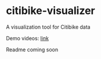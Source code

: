 # citibike-visualizer
A visualization tool for Citibike data

Demo videos: [link](https://www.youtube.com/playlist?list=PLxCcmZurLLQnoZMiwAqTwutR27yuNApxS)

Readme coming soon
